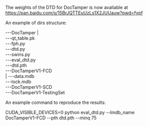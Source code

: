 The weights of the DTD for DocTamper is now avaliable at https://pan.baidu.com/s/15BrJQTTEuUzLs1X2JUUauw?pwd=fypf <Br/>

An example of dirs structure: <Br/>

---DocTamper
      | <Br/>
      ---qt_table.pk <Br/>
      ---fph.py <Br/>
      ---dtd.py <Br/>
      ---swins.py <Br/>
      ---eval_dtd.py <Br/>
      ---dtd.pth <Br/>
      ---DocTamperV1-FCD <Br/>
            |
            ---data.mdb <Br/>
            ---lock.mdb <Br/>
      ---DocTamperV1-SCD <Br/>
      ---DocTamperV1-TestingSet <Br/>
      
An example command to reproduce the results: <Br/>

CUDA_VISIBLE_DEVICES=0 python eval_dtd.py --lmdb_name DocTamperV1-FCD --pth dtd.pth --minq 75 <Br/>
